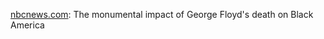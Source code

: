 [nbcnews.com](https://www.nbcnews.com/news/nbcblk/monumental-impact-george-floyds-death-black-america-rcna1021): The monumental impact of George Floyd's death on Black America
